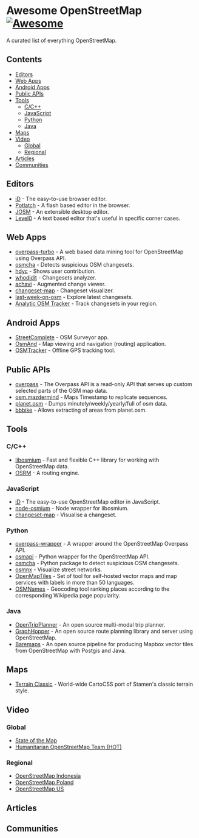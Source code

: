 # Awesome OpenStreetMap [![Awesome](https://awesome.re/badge.svg)](https://awesome.re)

A curated list of everything OpenStreetMap.

## Contents

* [Editors](#editors)
* [Web Apps](#web-apps)
* [Android Apps](#android-apps)
* [Public APIs](#public-apis)
* [Tools](#tools)
  * [C/C++](#cc)
  * [JavaScript](#javascript)
  * [Python](#python)
  * [Java](#java)
* [Maps](#maps)
* [Video](#video)
  * [Global](#global)
  * [Regional](#regional)
* [Articles](#articles)
* [Communities](#communities)

## Editors

* [iD](http://www.openstreetmap.org/edit?editor=id) - The easy-to-use browser editor.
* [Potlatch](https://www.openstreetmap.org/edit?editor=potlatch2) - A flash based editor in the browser.
* [JOSM](https://josm.openstreetmap.de) - An extensible desktop editor.
* [Level0](http://level0.osmz.ru/) - A text based editor that's useful in specific corner cases.

## Web Apps

* [overpass-turbo](http://overpass-turbo.eu) - A web based data mining tool for OpenStreetMap using Overpass API.
* [osmcha](https://osmcha.mapbox.com) - Detects suspicious OSM changesets.
* [hdyc](http://hdyc.neis-one.org) - Shows user contribution.
* [whodidit](http://zverik.osm.rambler.ru/whodidit/) - Changesets analyzer.
* [achavi](https://overpass-api.de/achavi/) - Augmented change viewer.
* [changeset-map](http://osmlab.github.io/changeset-map/) - Changeset visualizer.
* [last-week-on-osm](https://tyrasd.github.io/latest-changes/#2/15.0/-15.0) - Explore latest changesets.
* [Analytic OSM Tracker](https://github.com/MichaelVL/osm-analytic-tracker) - Track changesets in your region.

## Android Apps

* [StreetComplete](https://github.com/westnordost/StreetComplete) - OSM Surveyor app.
* [OsmAnd](https://osmand.net) - Map viewing and navigation (routing) application.
* [OSMTracker](https://github.com/labexp/osmtracker-android) - Offline GPS tracking tool.

## Public APIs

* [overpass](http://overpass-api.de) - The Overpass API is a read-only API that serves up custom selected parts of the OSM map data.
* [osm.mazdermind](https://osm.mazdermind.de/replicate-sequences/) - Maps Timestamp to replicate sequences.
* [planet.osm](http://planet.osm.org) - Dumps minutely/weekly/yearly/full of osm data.
* [bbbike](https://extract.bbbike.org) - Allows extracting of areas from planet.osm.

## Tools

### C/C++

* [libosmium](https://github.com/osmcode/libosmium) - Fast and flexible C++ library for working with OpenStreetMap data.
* [OSRM](https://github.com/Project-OSRM/osrm-backend) -  A routing engine.

### JavaScript

* [iD](https://github.com/openstreetmap/iD) - The easy-to-use OpenStreetMap editor in JavaScript.
* [node-osmium](https://github.com/osmcode/node-osmium) - Node wrapper for libosmium.
* [changeset-map](https://github.com/osmlab/changeset-map) - Visualise a changeset.

### Python

* [overpass-wrapper](https://github.com/mvexel/overpass-api-python-wrapper) - A wrapper around the OpenStreetMap Overpass API.
* [osmapi](https://github.com/metaodi/osmapi) - Python wrapper for the OpenStreetMap API.
* [osmcha](https://github.com/willemarcel/osmcha) - Python package to detect suspicious OSM changesets.
* [osmnx](https://github.com/gboeing/osmnx) - Visualize street networks.
* [OpenMapTiles](https://openmaptiles.org/) - Set of tool for self-hosted vector maps and map services with labels in more than 50 languages.
* [OSMNames](http://osmnames.org/) - Geocoding tool ranking places according to the corresponding Wikipedia page popularity.

### Java

* [OpenTripPlanner](https://github.com/opentripplanner/OpenTripPlanner) - An open source multi-modal trip planner.
* [GraphHopper](https://github.com/graphhopper/graphhopper) - An open source route planning library and server using OpenStreetMap.
* [Baremaps](https://www.baremaps.com/) - An open source pipeline for producing Mapbox vector tiles from OpenStreetMap with Postgis and Java.

## Maps

* [Terrain Classic](https://github.com/stamen/terrain-classic) - World-wide CartoCSS port of Stamen's classic terrain style.

## Video

### Global

* [State of the Map](https://www.youtube.com/channel/UCLqJsr_5PfdvDFbgv1qp2aQ)
* [Humanitarian OpenStreetMap Team (HOT)](https://www.youtube.com/user/hotosm)

### Regional

* [OpenStreetMap Indonesia](https://www.youtube.com/channel/UCRqMbcsT9ummMvByc1BlsDQ)
* [OpenStreetMap Poland](https://www.youtube.com/channel/UCH4PSBSafxZ-YWg8RCRbHjA)
* [OpenStreetMap US](https://www.youtube.com/channel/UCQpS2iHNVR-_6nAxt87nwCw)

## Articles

## Communities
